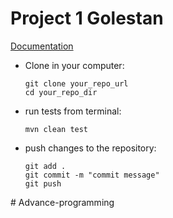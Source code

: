 # Project 1 Golestan
[Documentation](https://docs.google.com/document/d/1zkCNf9m-eRqi4JJ53oU6XTsq_XVzvJfwAhbqi5cmA1Y/edit?usp=sharing)

<ul>
<li>
Clone in your computer: 

```
git clone your_repo_url
cd your_repo_dir
```
</li>

<li>
run tests from terminal:

```
mvn clean test
```
</li>

<li>
push changes to the repository:

```
git add . 
git commit -m "commit message"
git push
```
</li>
</ul>
# Advance-programming
